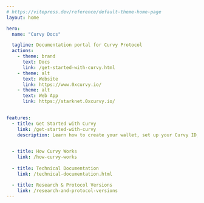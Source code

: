 ```yaml
---
# https://vitepress.dev/reference/default-theme-home-page
layout: home

hero:
  name: "Curvy Docs"

  tagline: Documentation portal for Curvy Protocol
  actions:
    - theme: brand
      text: Docs 
      link: /get-started-with-curvy.html
    - theme: alt
      text: Website 
      link: https://www.0xcurvy.io/
    - theme: alt
      text: Web App
      link: https://starknet.0xcurvy.io/
  

features:
  - title: Get Started with Curvy
    link: /get-started-with-curvy
    description: Learn how to create your wallet, set up your Curvy ID, and start sending and receiving assets privately.
    

  - title: How Curvy Works
    link: /how-curvy-works
    
  - title: Technical Documentation
    link: /technical-documentation.html

  - title: Research & Protocol Versions
    link: /research-and-protocol-versions  
---
```


